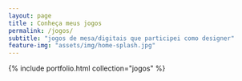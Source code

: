 ```yaml
---
layout: page
title : Conheça meus jogos
permalink: /jogos/
subtitle: "jogos de mesa/digitais que participei como designer"
feature-img: "assets/img/home-splash.jpg"
---
```


{% include portfolio.html collection="jogos" %}
